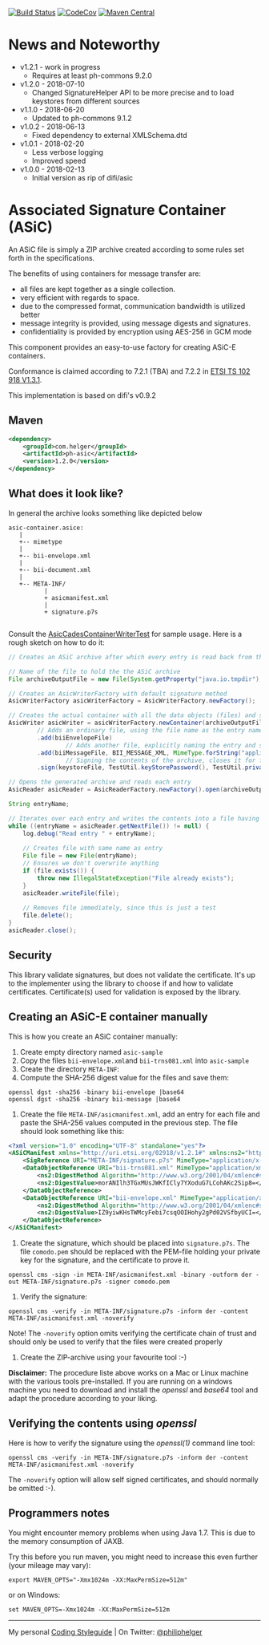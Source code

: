 [![Build Status](https://travis-ci.org/phax/ph-asic.svg?branch=master)](https://travis-ci.org/phax/ph-asic)
[![CodeCov](https://codecov.io/gh/phax/ph-asic/branch/master/graph/badge.svg)](https://codecov.io/gh/phax/ph-asic)
[![Maven Central](https://img.shields.io/maven-central/v/com.helger/ph-asic.svg)](http://search.maven.org/#search%7Cgav%7C1%7Cg%3A%22com.helger%22%20AND%20a%3A%22ph-asic%22)

# News and Noteworthy

* v1.2.1 - work in progress
    * Requires at least ph-commons 9.2.0
* v1.2.0 - 2018-07-10
    * Changed SignatureHelper API to be more precise and to load keystores from different sources
* v1.1.0 - 2018-06-20
    * Updated to ph-commons 9.1.2
* v1.0.2 - 2018-06-13
    * Fixed dependency to external XMLSchema.dtd
* v1.0.1 - 2018-02-20
    * Less verbose logging
    * Improved speed
* v1.0.0 - 2018-02-13
    * Initial version as rip of difi/asic

# Associated Signature Container (ASiC)

An ASiC file is simply a ZIP archive created according to some rules set forth in the specifications. 

The benefits of using containers for message transfer are:
* all files are kept together as a single collection.
* very efficient with regards to space.
* due to the compressed format, communication bandwidth is utilized better
* message integrity is provided, using message digests and signatures.
* confidentiality is provided by encryption using AES-256 in GCM mode

This component provides an easy-to-use factory for creating ASiC-E containers.

Conformance is claimed according to 7.2.1 (TBA) and 7.2.2 in
[ETSI TS 102 918 V1.3.1](http://webapp.etsi.org/workprogram/Report_WorkItem.asp?WKI_ID=42455).

This implementation is based on difi's v0.9.2

## Maven

```xml
<dependency>
	<groupId>com.helger</groupId>
	<artifactId>ph-asic</artifactId>
	<version>1.2.0</version>
</dependency>
```


## What does it look like?

In general the archive looks something like depicted below 

```
asic-container.asice: 
   |
   +-- mimetype
   |
   +-- bii-envelope.xml
   |
   +-- bii-document.xml
   |
   +-- META-INF/
          |
          + asicmanifest.xml
          |
          + signature.p7s   
   
```

Consult the [AsicCadesContainerWriterTest](src/test/java/no/phax/ph-asic/AsicWriterTest.java) for sample usage.
Here is a rough sketch on how to do it:
```java
// Creates an ASiC archive after which every entry is read back from the archive.

// Name of the file to hold the the ASiC archive
File archiveOutputFile = new File(System.getProperty("java.io.tmpdir"), "asic-sample-default.zip");

// Creates an AsicWriterFactory with default signature method
AsicWriterFactory asicWriterFactory = AsicWriterFactory.newFactory();

// Creates the actual container with all the data objects (files) and signs it.
AsicWriter asicWriter = asicWriterFactory.newContainer(archiveOutputFile)
        // Adds an ordinary file, using the file name as the entry name
        .add(biiEnvelopeFile)
                // Adds another file, explicitly naming the entry and specifying the MIME type
        .add(biiMessageFile, BII_MESSAGE_XML, MimeType.forString("application/xml"))
                // Signing the contents of the archive, closes it for further changes.
        .sign(keystoreFile, TestUtil.keyStorePassword(), TestUtil.privateKeyPassword());

// Opens the generated archive and reads each entry
AsicReader asicReader = AsicReaderFactory.newFactory().open(archiveOutputFile);

String entryName;

// Iterates over each entry and writes the contents into a file having same name as the entry
while ((entryName = asicReader.getNextFile()) != null) {
    log.debug("Read entry " + entryName);
    
    // Creates file with same name as entry
    File file = new File(entryName);
    // Ensures we don't overwrite anything
    if (file.exists()) {
        throw new IllegalStateException("File already exists");
    }
    asicReader.writeFile(file);
    
    // Removes file immediately, since this is just a test 
    file.delete();  
}
asicReader.close(); 
```


## Security

This library validate signatures, but does not validate the certificate. It's up to the implementer using the library
to choose if and how to validate certificates. Certificate(s) used for validation is exposed by the library.


## Creating an ASiC-E container manually

This is how you create an ASiC container manually:

1. Create empty directory named `asic-sample`
1. Copy the files `bii-envelope.xml`and `bii-trns081.xml` into `asic-sample`
1. Create the directory `META-INF`:
1. Compute the SHA-256 digest value for the files and save them:
```
openssl dgst -sha256 -binary bii-envelope |base64
openssl dgst -sha256 -binary bii-message |base64

```
1. Create the file `META-INF/asicmanifest.xml`, add an entry for each file and
paste the SHA-256 values computed in the previous step. The file should look something like this:
```xml
<?xml version="1.0" encoding="UTF-8" standalone="yes"?>
<ASiCManifest xmlns="http://uri.etsi.org/02918/v1.2.1#" xmlns:ns2="http://www.w3.org/2000/09/xmldsig#">
    <SigReference URI="META-INF/signature.p7s" MimeType="application/x-pkcs7-signature"/>
    <DataObjectReference URI="bii-trns081.xml" MimeType="application/xml">
        <ns2:DigestMethod Algorithm="http://www.w3.org/2001/04/xmlenc#sha256"/>
        <ns2:DigestValue>morANIlh3TGxMUsJWKfICly7YXoduG7LCohAKc2Sip8=</ns2:DigestValue>
    </DataObjectReference>
    <DataObjectReference URI="bii-envelope.xml" MimeType="application/xml">
        <ns2:DigestMethod Algorithm="http://www.w3.org/2001/04/xmlenc#sha256"/>
        <ns2:DigestValue>IZ9yiwKHsTWMcyFebi7csqOOIHohy2gPd02VSfbyUCI=</ns2:DigestValue>
    </DataObjectReference>
</ASiCManifest>
```
1. Create the signature, which should be placed into `signature.p7s`. The file `comodo.pem` should
be replaced with the PEM-file holding your private key for the signature, and the certificate to prove it.
```
openssl cms -sign -in META-INF/asicmanifest.xml -binary -outform der -out META-INF/signature.p7s -signer comodo.pem
```

1. Verify the signature:
```
openssl cms -verify -in META-INF/signature.p7s -inform der -content META-INF/asicmanifest.xml -noverify
```
Note! The `-noverify` option omits verifying the certificate chain of trust and should only be used to verify that the files were created properly

1. Create the ZIP-archive using your favourite tool :-)

**Disclaimer:** The procedure liste above works on a Mac or Linux machine with the various tools pre-installed. If you are running on a windows machine
you need to download and install the *openssl* and *base64* tool and adapt the procedure according to your liking.


## Verifying the contents using *openssl*

Here is how to verify the signature using the *openssl(1)* command line tool:

```
openssl cms -verify -in META-INF/signature.p7s -inform der -content META-INF/asicmanifest.xml -noverify
```

The `-noverify` option will allow self signed certificates, and should normally be omitted :-).


## Programmers notes

You might encounter memory problems when using Java 1.7. This is due to the memory consumption of JAXB.

Try this before you run maven, you might need to increase this even further (your mileage may vary):
```
export MAVEN_OPTS="-Xmx1024m -XX:MaxPermSize=512m"
```
or on Windows:
```
set MAVEN_OPTS=-Xmx1024m -XX:MaxPermSize=512m
```

---

My personal [Coding Styleguide](https://github.com/phax/meta/blob/master/CodingStyleguide.md) |
On Twitter: <a href="https://twitter.com/philiphelger">@philiphelger</a>
